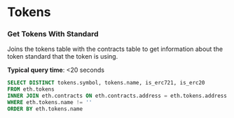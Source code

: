 # Tokens

### Get Tokens With Standard

Joins the tokens table with the contracts table to get information about the token standard that the token is using.

**Typical query time**: <20 seconds

```sql
SELECT DISTINCT tokens.symbol, tokens.name, is_erc721, is_erc20
FROM eth.tokens
INNER JOIN eth.contracts ON eth.contracts.address = eth.tokens.address
WHERE eth.tokens.name != ''
ORDER BY eth.tokens.name
```
